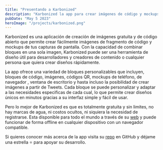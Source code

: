 ```yaml
---
title: "Presentando a Karbonized"
description: "Karbonized la app para crear imágenes de código y mockups personalizados"
pubDate: "May 5 2023"
heroImage: "/projects/karbonized.png"
---
```

Karbonized es una aplicación de creación de imágenes gratuita y de código abierto que permite crear fácilmente imágenes de fragmento de código y mockups de tus capturas de pantalla. Con la capacidad de combinar bloques en una sola imagen, Karbonized puede ser una herramienta de diseño útil para desarrolladores y creadores de contenido o cualquier persona que quiera crear diseños rápidamente.

La app ofrece una variedad de bloques personalizables que incluyen, bloques de código, imágenes, códigos QR, mockups de teléfono, de navegador , ventana de escritorio y hasta incluso la posibilidad de crear imágenes a partir de Tweets. Cada bloque se puede personalizar y adaptar a las necesidades especificas de cada cual, lo que permite crear diseños únicos en minutos gracias a su interfaz simple y fácil de usar.

Pero lo mejor de Karbonized es que es totalmente gratuita y sin limites, no hay marcas de agua, ni costos ocultos, ni siquiera la necesidad de registrarse. Esta disponible para todo el mundo a través de su [web](https://karbonized.onrender.com) y puede funcionar de forma offline en cualquier dispositivo con un navegador compatible.

Si quieres conocer más acerca de la app visita su [repo](https://github.com/yossTheDev/karbonized) en GitHub y déjame una estrella ⭐ para apoyar su desarrollo.
